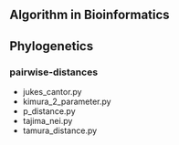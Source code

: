 ## Algorithm in Bioinformatics

## Phylogenetics

### pairwise-distances
- jukes_cantor.py
- kimura_2_parameter.py
- p_distance.py
- tajima_nei.py
- tamura_distance.py
